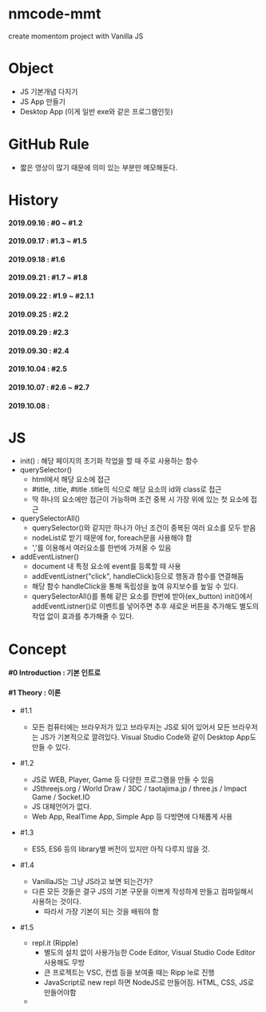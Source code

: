 # nmcode-mmt
create momentom project with Vanilla JS


# Object 
- JS 기본개념 다지기
- JS App 만들기
- Desktop App (이게 일반 exe와 같은 프로그램인듯)

# GitHub Rule
- 짧은 영상이 많기 때문에 의미 있는 부분만 메모해둔다.

# History
#### 2019.09.16 : #0 ~ #1.2
#### 2019.09.17 : #1.3 ~ #1.5
#### 2019.09.18 : #1.6
#### 2019.09.21 : #1.7 ~ #1.8
#### 2019.09.22 : #1.9 ~ #2.1.1
#### 2019.09.25 : #2.2
#### 2019.09.29 : #2.3
#### 2019.09.30 : #2.4
#### 2019.10.04 : #2.5
#### 2019.10.07 : #2.6 ~ #2.7
#### 2019.10.08 : 

# JS
- init() : 해당 페이지의 초기화 작업을 할 때 주로 사용하는 함수
- querySelector()
  - html에서 해당 요소에 접근
  - #title, .title, #title .title의 식으로 해당 요소의 id와 class로 접근
  - 딱 하나의 요소에만 접근이 가능하며 조건 중복 시 가장 위에 있는 첫 요소에 접근
- querySelectorAll()
  - querySelector()와 같지만 하나가 아닌 조건이 중복된 여러 요소를 모두 받음
  - nodeList로 받기 때문에 for, foreach문을 사용해야 함
  - ','를 이용해서 여러요소를 한번에 가져올 수 있음  
- addEventListner()
  - document 내 특정 요소에 event를 등록할 때 사용
  - addEventListner("click", handleClick)등으로 행동과 함수를 연결해둠
  - 해당 함수 handleClick을 통해 독립성을 높여 유지보수를 높일 수 있다.
  - querySelectorAll()를 통해 같은 요소를 한번에 받아(ex_button) init()에서 addEventListner()로 이벤트를 넣어주면 추후 새로운 버튼을 추가해도 별도의 작업 없이 효과를 추가해줄 수 있다.

# Concept
#### #0 Introduction : 기본 인트로
#### #1 Theory : 이론
- #1.1
  - 모든 컴퓨터에는 브라우저가 있고 브라우저는 JS로 되어 있어서 모든 브라우저는 JS가 기본적으로 깔려있다.
    Visual Studio Code와 같이 Desktop App도 만들 수 있다.
- #1.2
  - JS로 WEB, Player, Game 등 다양한 프로그램을 만들 수 있음
  - JSthreejs.org / World Draw / 3DC / taotajima.jp / three.js / Impact Game / Socket.IO
  - JS 대체언어가 없다.
  - Web App, RealTime App, Simple App 등 다방면에 다채롭게 사용
- #1.3
  - ES5, ES6 등의 library별 버전이 있지만 아직 다루지 않을 것.
- #1.4
  - VanillaJS는 그냥 JS라고 보면 되는건가?
  - 다른 모든 것들은 결구 JS의 기본 구문을 이쁘게 작성하게 만들고 컴파일해서 사용하는 것이다.
    - 따라서 가장 기본이 되는 것을 배워야 함
- #1.5
  - repl.it (Ripple)
    - 별도의 설치 없이 사용가능한 Code Editor, Visual Studio Code Editor 사용해도 무방
    - 큰 프로젝트는 VSC, 컨셉 등을 보여줄 때는 Ripp le로 진행
    - JavaScript로 new repl 하면 NodeJS로 만들어짐. HTML, CSS, JS로 만들어야함
  - <script> 구문은 <body> tag 가장 마지막 추가
  - 모든 컴퓨터에는 JS가 깔려있다. 브라우져랑 함게 구성되어있다. → 그렇기에 강력한 언어다
- #1.6
  - Lines이 아닌 Expressions로 구분
    + Expression은 수학적으로 어떠한 식, 꼴의 뜻으로 세미폴론(;)을 붙이는 코드 단위로 생각하면 될듯
  - Variable(변수)은 Creaet, Initialize, Use(생성, 초기화, 사용) 한다. 
  - Variable 생성 및 초기화 시 let??을 씀 왜지 → #1.7
- #1.7
  - const(constant: 상수), let, var
  - var로 모든 것을 했었지만 지금은 let과 const가 생김
  
- #1.8
  - String: 끈. 끝이 있는 것. text string
  - Float: floating number 떠돌이 소숫점을 갖고 있는 숫자

- #1.9
  - camel case로 변수명 지정
    - 띄어 쓰기하는 부분을 대문자로 표현
  - Array
    - const daysOfWeek = []; 대괄호로 Array 선언
    - String, num, bool 여러 type의 데이터 넣어도 다 들어감
    
- #1.10
  - Object
    - const userInfo = {}; //Object는 중괄호로 선언
      - const userInfo = { //이런식으로 데이터 값을 넣어줌
          name: "BTS",
          age: 29,
          gender: "Male",
          isHandsome: true
        }
      - console.log(userInfo.age) //이런 식으로 원하는 값 가져옴
      - userInfo.age = 40 //이렇게 Object 값 수정 가능. Setter 와 같음
    - Array와 Object 혼용 가능
    ```javascript
        const userInfo = {
          name: "BTS",
          age: 29,
          favoriteMusic: ["벚꽃엔딩", "흔들리는꽃들속에서","6 to 9"],
          myGrade: [
            {
              subject: "반소자", 
              grade: "F"
            }, {
              subject: "현사패", 
              grade: "A0"
            }, {
              subject: "공학수학1", 
              grade: "B+"
            }]
        };
    ```
      - console.log(userInfo.myGrade[1].grade); //이런 식으로 타고타고 데이터를 불러올 수 있음  
  - error
    - unexpected identifier : 뜻밖의 식별자
    - unexpected token , : 뜻밖의 , 
    - undefined : 정의되지 않음
    - JS error는 HTML, CSS에 문제를 일으키지 않음
  
- #2.1
  - 내장함수(built-in function)
    - alert, console.log와 같은 기존에 JS에 내장되어 있는 함수
  - function 함수명(인자){함수내용}; //함수 선언
    - 인자: argument //함수에 넣어줄 변수, arg1, arg2, arg3... 여러개 선언 가능
    - 따로 type을 정해주진 않는듯. fuction sayHello(potato){console.log("Hello", potato)}
      - 이 경우에 console.log입장에서는 arg1, arg2라고 볼 수 있음. 
      ```javascript
      
        function sayHello(potato, kimchi, oil){
             console.log("Hello", potato, "My name is ", kimchi, ", age is ", oil);
        }

        sayHello("KYG", "BTS", 29) //Hello KYG My name is  BTS , age is  29
      ```
  - ~~내가 알게된 새로운 것은 console.log()에서 ','로 구분해도 알아서 띄어쓰기가 되어 출력된다는 점.. 기존에는 '+'해줬었는데.~~
    - 이것도 ES6의 경우에서만 인듯?
  - ~~또한 JS 내 String도 큰 따옴표("")로 String을 쓴다는 것.~~ --> 큰따, 작따 상관 없음

- #2.1.1
  - 백틱(`)
    - String을 이쁘게 쓰기위해 고안된 token //String 구문 안에 변수를 그대로 쓸 수 있어 별도의 ',' '+' 'space'를 쓸 필요가 
    ```javascript
      - console.log(`My Name Is ${name}, Age Is ${age}`);
    ```
  - return
    ```javascript
    const calculator = {
      plus : function(a, b){
        return a + b;
      },
      multi : function(a, b){
        return a * b;
      }
    }
    
    const plus = calculator.plus(4, 2);
    const multi = calculator.multi(4, 2);
    
    console.log(`plus: ${plus}, multi: ${multi}`); //plus: 6, multi: 8
    ```
    
- #2.2 
  - CSS에서 id로 효과줄 때 #id{내용}으로 줌
  - DOM: Document Object Module
    + html tag를 가져가서 객체로 만듦
    + JS를 통해 HTML 태그의 모든 것을 DOM객체로 만들 수 있다.
  ```javascript
  const title = document.getElementById("title"); // html 해당 id를 가진 태그의 데이터를 가져옴
  title.innerHTML = "Hi! From JS"; // title이 id인 태그의 내용을 바꿈
  ```
  
- #2.3
  - console.dir(title);을 통해서 해당 Element로 할 수 있는 것들을 알 수 있다.
    + 개발자모드 console에서 펼쳐보기
    + console.dir(document);를 통해서 document의 이벤트 확인
      + document.title = '어쩌구저쩌꾸' 등으로 모든 요소를 JS로 수정 가능
    + console.dir를 통해 해당 객체가 어떤 스크립트 이벤트들이 적용되어 있는지 확인할 수 있는듯
  - JS의 객체표기법으로 표기되어있고 해당 모든 이벤트값을 수정할 수 있음
  - document.getElementById, ByClassName, ByTagName 등으로 찾을 수 있음
    + .querySelector(""); 모든 자식들 중에 찾아라
      + "#title" id가 title인 것
      + ".title" class가 title인 것
      + 해당 값이 없으면 null을 받아옴 = undefined 같은 것

- #2.4
  - JS는 event에 반응하기위해 만들어짐(input, change, click 등)
  - 이러한 event를 중간에 가로챌 수 있다.
  ```javascript
      function handleResize(){
        console.log("I have been resized");
      }
      
      window.addEventListener("resize", handleResize); //윈도우 창 크기 변경 시 handlerResize 함수 작동
      // 이 때 handleResize가 아닌 handleResize());라고 괄호를 넣으면 윈도우 변경과 상관없이 즉시 함수가 작동함.중요
  ```
  - 해당 이벤트를 로그로 볼 수 있다.
  ```javascript
      function handleResize(event){ //윈도우창 변경 시 handleResize 함수가 작동하면서 해당 event를 console에 찍어줌
        console.log(event);
      }
      
      window.addEventListener("resize", handleResize);
  ```
  - title에 click 이벤트를 적용
  ```javascript
    const title = document.querySelector("#title");

    function handleClick(){
      title.style.color = "blue";
    }

    title.addEventListener("click", handleClick);
  ```
  
- #2.5
  - 아주 오래된 스크립트로 prompt가 있음. (현재는 거의 쓰지 않지만 작동은 함)
  - 입력 받은 text를 변수로 넣어줄 수 있지만 지금은 거의 안씀
  ```javascript
      prompt("Ask somthing"); //text를 입력할 수 있는 팝업 발생
  ``` 
  - 그냥 if, else, and, or
  
- #2.6
  - https://flatuicolors.com/   → 색깔 코드를 얻을 수 있는 페이지
  - 기본컬러를 정할 때 변수를 대문자와 언더바로 선언 const BASE_COLOR
  - init 함수를 통해 해당 페이지를 초기화함
  - addEventListener를 통해 다양한 이벤트 활용
    + addEventListener를 이용한 함수 사용 시 함수명을 handle함수명으로 하는 듯
    + "javascript dom event mdn"를 검색하여 다양한 이벤트 찾아보기
    + 이벤트의 근원을 찾고 싶으면 MDN을 항상 검색해볼 것
    + Network가 끊겼을 때 작동하는 이벤트 Offline
    ```javascript
    function handleOffline(){
      console.log("Network Offline"); //Network Offline log 찍음
    }
    
    window.addEventListener("offline", handleOffline); //네트워크 연결이 끊겼을 때 handleOffline 함수 작동
    ```
  - 2.6 JS 코드
  ```javascript
  const title = document.querySelector("#title");

  const BASE_COLOR = "rgb(52, 73, 94)"; //#34495e를 JS가 rgb로 표기해줌
  const OTHER_COLOR = "#7f8c8d";
  
  function handleClick() {
      const currentColor = title.style.color;
      if(currentColor === BASE_COLOR){
          title.style.color = OTHER_COLOR;
      }else{
          title.style.color = BASE_COLOR;
      }
  }
  
  function init() { //초기화 함수
      title.style.color = BASE_COLOR;
      title.addEventListener("mouseenter", handleClick); //event를 등록하는 방식, 다중 중복 등록이 가능
      //title.addEventListener("click", handleClick); //"click" 부분에는 다양한 동작들을 넣을 수 있음. 더블클릭, 마우스오버 등
  }
  
  init();
  ```

-#2.7
  - 해당 class 위에 마우스 커서를 두면 포인터로 바뀌도록 하는 명령
  ```css
    .btn {
      cursor: pointer;
    }
  ```
  - JS로 className을 바꾸는 것은 기존 Class를 고려하지 않고 강제로 바꾼다.
  - Element class name MDN 검색
    + ClassName을 바꾸는 것은 모든 Class를 없애고 바꾸기 때문에 ClassList의 Method를 사용해야함
    + ClossList Method에는 add, remove 등 특정 class를 제어할 수 있다.
  - classList Method: https://developer.mozilla.org/ko/docs/Web/API/Element/classList
  - 1차 if, else로 구현
    + JS
    ```javascript
        const title = document.querySelector("#title");

        const CLICKED_CLASS = "clicked";
  
        function handleClick(){
        //const currentClass = title.className;
        const hasClass = title.classList.contains(CLICKED_CLASS); //다수의 className을 갖고 있을 때, 해당 클래스의 포함유무를 true, false return
        //if (currentClass !== CLICKED_CLASS){
        if (!hasClass){
            //title.className = CLICKED_CLASS; //모든 클래스를 날리고 하나의 클래스만 남김
            title.classList.add(CLICKED_CLASS); //className에 CLICKED_CLASS 하나만 추가
        } else {
            //title.className = ""; //모든 클래스를 날림
            title.classList.remove(CLICKED_CLASS); //CLICKED_CLASS 하나만 지움
        }
    }
    
    function init() { //초기화 함수
        title.addEventListener("click", handleClick); //event를 등록하는 방식, 다중 중복 등록이 가능
        //title.addEventListener("click", handleClick); //"click" 부분에는 다양한 동작들을 넣을 수 있음. 더블클릭, 마우스오버 등
    }
    
    init();
    ```
    + CSS
    ```CSS
      body{
        background-color: #ecf0f1;
      }
      
      .btn {
          cursor: pointer;
      }
      
      h1{
          color: #34495e;
      }
      
      .clicked{
          color: #3498db;
      }
    ```
    + HTML
    ```html
      <!DOCTYPE html>
      <html>
        <head>
          <title>Something</title>
          <link rel="stylesheet" href="index.css" />
        </head>
        <body>
          <h1 id="title" class="btn">This work!</h1>
          <script src="index.js"></script>
        </body>
      </html>
    ```
  - 위 작업을 title.classList.toggle 하나로 해결 가능
    ```javascript
       //hasClass로 true, false를 return 받아 if, else로 구현
       function handleClick(){
           const hasClass = title.classList.contains(CLICKED_CLASS);
           if (!hasClass){
               title.classList.add(CLICKED_CLASS); //className에 CLICKED_CLASS 하나만 추가
           } else {
               title.classList.remove(CLICKED_CLASS); //CLICKED_CLASS 하나만 지움
           }
       }
       
       //toggle로 구현
       function handleClick(){
          title.classList.toggle(CLICKED_CLASS);
       }
    ```
    
-#3.1 (제작)
  - F12 개발자모드 콘솔에서 date 확인
    ```javascript
      const date = new Date() //undefined > 선언
      date //Tue Oct 08 2019 09:34:43 GMT+0900 (한국 표준시) > 해당 date 정보 표기
      date.getDay() //2 > new Date() 기준 요일인 화요일을 숫자로 표기 (1부터 월요일)
      date.getDate() //8 > new Date() 기준 날짜 표기
      date.getHours() // 9 > new Date() 기준 시간 표기
      date.getMinutes() // 34 > new Date() 기준 분 표기
    ```
    - 다시 date를 초기화시키는 방법을 모르겠음
  - 모든 것은 나눠서 한다. function init(){} init();을 먼저 해놓고 필요한 const를 정의하고 필요한 function을 정의하고 init()에 넣고
  ```javascript
        const clockContainer = document.querySelector(".js-clock"), //document의 자식에서 찾음, ','로 2개의 constant를 정의
          clockTitle = clockContainer.querySelector("h1"); //clockContainer의 자식에서 찾음(div 하위)
      
        function getTime(){
            const date = new Date();
            const minutes = date.getMinutes();
            const hours = date.getHours();
            const seconds = date.getSeconds();
            clockTitle.innerText = `${hours}:${minutes}:${seconds}`; // Date객체에서 시분초를 불러와 clockTitle h1에 넣어준다.
        }
        
        function init(){
            getTime(); // init 함수를 통해 페이지 초기화 시 getTime 함수를 실행한다.
        }
        
        init();
  ```
